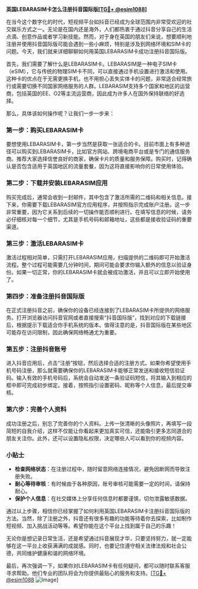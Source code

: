 **英国LEBARASIM卡怎么注册抖音国际版[[TG💪+ @esim1088](https://t.me/s/esim1088)]**

在当今这个数字化的时代，短视频平台如抖音已经成为全球范围内非常受欢迎的社交娱乐方式之一。无论是在国内还是海外，人们都热衷于通过抖音分享自己的生活点滴、创意作品或者学习新技能。然而，对于身在英国的朋友们来说，想要顺利地注册并使用抖音国际版可能会遇到一些小麻烦，特别是涉及到网络环境和SIM卡的问题。今天，我们就来详细聊聊如何用英国LEBARASIM卡成功注册抖音国际版。

首先，我们需要了解什么是LEBARASIM卡。LEBARASIM是一种电子SIM卡（eSIM），它与传统的物理SIM卡不同，可以直接通过手机设置进行激活和使用。这种卡的优点在于无需更换手机，也不用担心丢失实体卡的问题，非常适合经常旅行或需要切换不同国家网络服务的人群。LEBARASIM支持多个国家和地区的运营商，包括英国的EE、O2等主流运营商，因此成为许多人在国外保持联络的好选择。

那么，具体该如何操作呢？让我们一步一步来：

### 第一步：购买LEBARASIM卡

要想使用LEBARASIM卡，第一步当然是获取一张适合的卡。目前市面上有多种途径可以购买到LEBARASIM卡，比如官方网站、跨境电商平台或是专门的通信服务商。推荐大家选择信誉良好的商家，确保卡片的质量和服务保障。购买时，记得确认是否包含适用于英国地区的流量套餐，因为这将直接影响你的日常使用体验。

### 第二步：下载并安装LEBARASIM应用

购买完成后，通常会收到一封邮件，其中包含了激活所需的二维码和相关信息。接下来，你需要下载LEBARASIM官方应用程序，并按照指示完成账户注册。这一步非常重要，因为它关系到后续的一切操作能否顺利进行。在填写信息的时候，请务必仔细核对每一个细节，尤其是手机号码和邮箱地址，这些都是接收验证码的重要渠道。

### 第三步：激活LEBARASIM卡

激活过程相对简单，只需打开LEBARASIM应用，扫描提供的二维码即可开始激活流程。整个过程可能需要几分钟时间，期间可能会要求你输入额外的信息以验证身份。如果一切正常，你的LEBARASIM卡就会被成功激活，并且可以立即开始使用了。

### 第四步：准备注册抖音国际版

在正式注册抖音之前，确保你的设备已经连接到了LEBARASIM卡所提供的网络服务。打开浏览器访问抖音官网或者直接搜索“抖音国际版”，找到对应的下载链接后，根据提示下载适合你手机系统的版本。值得注意的是，抖音国际版在某些地区可能存在访问限制，因此确保网络畅通尤为重要。

### 第五步：注册抖音账号

进入抖音应用后，点击“注册”按钮，然后选择合适的注册方式。如果你希望使用手机号码注册，那么就需要确保你的LEBARASIM卡能够正常发送和接收短信验证码。输入有效的手机号码后，系统会自动发送一条验证码短信，将其输入到相应的框中即可完成初步绑定。接着，按照指引设置密码、昵称等个人信息，最后提交审核。

### 第六步：完善个人资料

成功注册之后，别忘了完善你的个人资料。上传一张清晰的头像照片，再填写一段简短的自我介绍，这样不仅能让你看起来更加真实可信，还能吸引更多志同道合的朋友关注你。此外，还可以设置隐私权限，决定哪些人可以看到你的视频内容。

### 小贴士

- **检查网络状态**：在注册过程中，随时留意网络连接情况，避免因断网而导致注册失败。
- **耐心等待审核**：有时候由于各种原因，账号审核可能需要一定的时间，请保持耐心。
- **保护个人信息**：在社交媒体上分享任何信息时都要谨慎，切勿泄露敏感数据。

通过以上步骤，相信你已经掌握了如何利用英国LEBARASIM卡注册抖音国际版的方法。当然，除了注册之外，抖音还有很多有趣的功能等待着你去探索，比如制作短视频、加入挑战活动等等。希望你能在这个平台上找到属于自己的乐趣！

无论你是想记录日常生活，还是希望通过抖音展现才华，只要坚持努力，就一定能够在这一平台上收获满满的成就感。同时，也要记住遵守相关法律法规和社会公德，共同维护健康和谐的网络环境。

最后，再次强调一下，如果你对LEBARASIM卡有任何疑问，都可以随时联系客服寻求帮助。他们专业的团队将会为你提供最贴心的服务和支持。[[TG💪+ @esim1088](https://t.me/s/esim1088) ![Image](https://i.postimg.cc/4NQfJmqS/Snipaste-2025-05-13-00-14-12.png)]